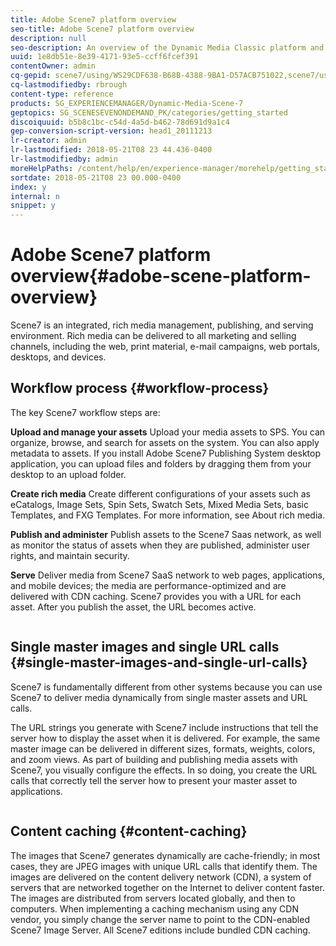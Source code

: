 ```yaml
---
title: Adobe Scene7 platform overview
seo-title: Adobe Scene7 platform overview
description: null
seo-description: An overview of the Dynamic Media Classic platform and workflow process.
uuid: 1e8db51e-8e39-4171-93e5-ccff6fcef391
contentOwner: admin
cq-gepid: scene7/using/WS29CDF638-B68B-4388-9BA1-D57ACB751022,scene7/using/WSFE535014-6E03-4e38-AD00-E534C6EBF164,scene7/using/WS817E2169-03F0-41f1-82E4-729332BC45F0,scene7/using/WS5A9FE6A3-B1D8-4f39-BD49-809EDBB36FE8
cq-lastmodifiedby: rbrough
content-type: reference
products: SG_EXPERIENCEMANAGER/Dynamic-Media-Scene-7
geptopics: SG_SCENESEVENONDEMAND_PK/categories/getting_started
discoiquuid: b5b8c1bc-c54d-4a5d-b462-78d691d9a1c4
gep-conversion-script-version: head1_20111213
lr-creator: admin
lr-lastmodified: 2018-05-21T08 23 44.436-0400
lr-lastmodifiedby: admin
moreHelpPaths: /content/help/en/experience-manager/morehelp/getting_started;/content/help/en/experience-manager/morehelp/getting_started
sortdate: 2018-05-21T08 23 00.000-0400
index: y
internal: n
snippet: y
---
```


# Adobe Scene7 platform overview{#adobe-scene-platform-overview}

Scene7 is an integrated, rich media management, publishing, and serving environment. Rich media can be delivered to all marketing and selling channels, including the web, print material, e-mail campaigns, web portals, desktops, and devices.

## Workflow process {#workflow-process}

The key Scene7 workflow steps are:

**Upload and manage your assets** Upload your media assets to SPS. You can organize, browse, and search for assets on the system. You can also apply metadata to assets. If you install Adobe Scene7 Publishing System desktop application, you can upload files and folders by dragging them from your desktop to an upload folder.

**Create rich media** Create different configurations of your assets such as eCatalogs, Image Sets, Spin Sets, Swatch Sets, Mixed Media Sets, basic Templates, and FXG Templates. For more information, see About rich media.

**Publish and administer** Publish assets to the Scene7 Saas network, as well as monitor the status of assets when they are published, administer user rights, and maintain security.

**Serve** Deliver media from Scene7 SaaS network to web pages, applications, and mobile devices; the media are performance-optimized and are delivered with CDN caching. Scene7 provides you with a URL for each asset. After you publish the asset, the URL becomes active.

<!-- 

Comment Type: remark
Last Modified By: unknown unknown 
Last Modified Date: 

<p>Illustrator source file comes from Marketing but the localized files aren’t available.</p> 
<p></p>

 -->

![]() 

## Single master images and single URL calls {#single-master-images-and-single-url-calls}

Scene7 is fundamentally different from other systems because you can use Scene7 to deliver media dynamically from single master assets and URL calls.

The URL strings you generate with Scene7 include instructions that tell the server how to display the asset when it is delivered. For example, the same master image can be delivered in different sizes, formats, weights, colors, and zoom views. As part of building and publishing media assets with Scene7, you visually configure the effects. In so doing, you create the URL calls that correctly tell the server how to present your master asset to applications.

![]() 

## Content caching {#content-caching}

The images that Scene7 generates dynamically are cache-friendly; in most cases, they are JPEG images with unique URL calls that identify them. The images are delivered on the content delivery network (CDN), a system of servers that are networked together on the Internet to deliver content faster. The images are distributed from servers located globally, and then to computers. When implementing a caching mechanism using any CDN vendor, you simply change the server name to point to the CDN-enabled Scene7 Image Server. All Scene7 editions include bundled CDN caching.

